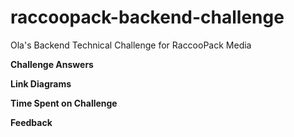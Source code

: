 # raccoopack-backend-challenge
Ola's Backend Technical Challenge for RaccooPack Media

**Challenge Answers**



**Link Diagrams**




**Time Spent on Challenge**




**Feedback**
